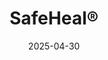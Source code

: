 ---  
layout: startup_page  
title: "SafeHeal®"  
id: "safeheal.com"  
permalink: "/safehealsafeheal.com04302025/"  
website: "https://www.safeheal.com"  
funding_round: "Series C"  
funding_amount: "€35M"  
investors: "Solar Eclipse, Gideon Strategic Partners, M&L Healthcare, Sofinnova Partners"  
about: "SafeHeal® is a clinical-stage medical device company developing Colovac®, a temporary endoluminal fecal bypass system designed as a less-invasive alternative to temporary diverting ostomy for patients undergoing colorectal cancer resection. Colovac aims to improve patient recovery and quality of life by eliminating stoma-related complications and the associated physical and emotional burden. The device has received FDA Breakthrough Designation status."  
markets: "Medtech, Medical Devices"  
hq: "Paris, Île-de-France, France"  
founded_year: "2015"  
linkedin: "https://www.linkedin.com/company/safeheal"  
twitter: "https://twitter.com/safeheal"  
instagram: ""  
facebook: ""  
crunchbase: "https://www.crunchbase.com/organization/safeheal"  
pitchbook: "https://pitchbook.com/profiles/company/161635-69"  

date_display: "30-Apr-2025"  
date: "2025-04-30"

# SEO Optimization  
meta_title: "SafeHeal® - Series C Funding (€35M)"  
meta_description: "SafeHeal®, SafeHeal® is a clinical-stage medical device company developing Colovac®, a temporary endoluminal fecal bypass system designed as a less-invasive alte..."  
meta_keywords: "SafeHeal®, Medtech, Medical Devices, Series C funding"  
canonical_url: "https://startup.projectstartups.com/safehealsafeheal.com04302025/"  
---